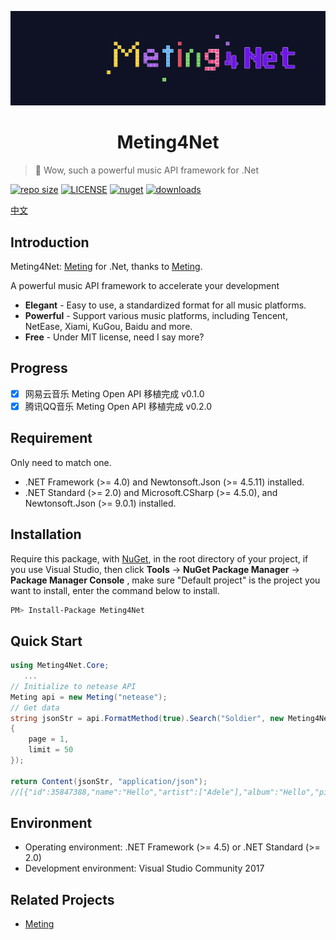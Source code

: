 <p align="center">
<img src="docs/_images/Meting4Net.png" alt="Meting4Net">
</p>
<h1 align="center">Meting4Net</h1>

> :cake: Wow, such a powerful music API framework for .Net

[![repo size](https://img.shields.io/github/repo-size/yiyungent/Meting4Net.svg?style=flat)]()
[![LICENSE](https://img.shields.io/github/license/yiyungent/Meting4Net.svg?style=flat)](https://mit-license.org/)
[![nuget](https://img.shields.io/nuget/v/Meting4Net.svg?style=flat)](https://www.nuget.org/packages/Meting4Net/)
[![downloads](https://img.shields.io/nuget/dt/Meting4Net.svg?style=flat)](https://www.nuget.org/packages/Meting4Net/)


[中文](README.md)

## Introduction

Meting4Net: <a href="https://github.com/metowolf/Meting" target="_blank">Meting</a> for .Net, thanks to <a href="https://github.com/metowolf/Meting" target="_blank">Meting</a>.   

A powerful music API framework to accelerate your development
 + **Elegant** - Easy to use, a standardized format for all music platforms.
 + **Powerful** - Support various music platforms, including Tencent, NetEase, Xiami, KuGou, Baidu and more.
 + **Free** - Under MIT license, need I say more?
 
## Progress

- [x] 网易云音乐 Meting Open API 移植完成 v0.1.0
- [x] 腾讯QQ音乐 Meting Open API 移植完成 v0.2.0

## Requirement

Only need to match one.

- .NET Framework (>= 4.0) and Newtonsoft.Json (>= 4.5.11) installed.
- .NET Standard (>= 2.0) and Microsoft.CSharp (>= 4.5.0), and Newtonsoft.Json (>= 9.0.1) installed.

## Installation

Require this package, with [NuGet](https://www.nuget.org/packages/Meting4Net), in the root directory of your project, if you use Visual Studio, then click **Tools** -> **NuGet Package Manager** -> **Package Manager Console** , make sure "Default project" is the project you want to install, enter the command below to install.

```bash
PM> Install-Package Meting4Net
```

## Quick Start

```csharp
using Meting4Net.Core;
   ...
// Initialize to netease API
Meting api = new Meting("netease");
// Get data
string jsonStr = api.FormatMethod(true).Search("Soldier", new Meting4Net.Core.Models.Standard.Options
{
    page = 1,
    limit = 50
});

return Content(jsonStr, "application/json");
//[{"id":35847388,"name":"Hello","artist":["Adele"],"album":"Hello","pic_id":"1407374890649284","url_id":35847388,"lyric_id":35847388,"source":"netease"},{"id":33211676,"name":"Hello","artist":["OMFG"],"album":"Hello",...
```

## Environment

- Operating environment: .NET Framework (>= 4.5) or .NET Standard (>= 2.0)    
- Development environment: Visual Studio Community 2017

## Related Projects

 - [Meting](https://github.com/metowolf/Meting)
 
 